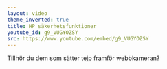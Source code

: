 ```yaml
---
layout: video
theme_inverted: true
title: HP säkerhetsfunktioner
youtube_id: g9_VUGYOZSY
src: https://www.youtube.com/embed/g9_VUGYOZSY
---
```

Tillhör du dem som sätter tejp framför webbkameran?